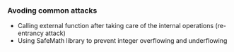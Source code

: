 ### Avoding common attacks

* Calling external function after taking care of the internal operations (re-entrancy attack)
* Using SafeMath library to prevent integer overflowing and underflowing
